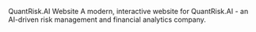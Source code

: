 QuantRisk.AI Website
A modern, interactive website for QuantRisk.AI - an AI-driven risk management and financial analytics company.

